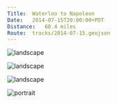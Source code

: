 ```yaml
---
Title:	Waterloo to Napoleon
Date:	2014-07-15T20:00:00+PDT
Distance:	60.4 miles
Route:	tracks/2014-07-15.geojson
---
```



![landscape](https://farm6.staticflickr.com/5595/14565811119_655c247817.jpg "Bird at the border")

![landscape](https://farm6.staticflickr.com/5580/14566020317_c38a464a46.jpg "Welcome to Ohio. Mile Zero.")

![landscape](https://farm3.staticflickr.com/2919/14750119394_17f0da6a0e.jpg "Ohio")

![portrait](https://farm3.staticflickr.com/2910/14565815918_f86f260510.jpg "Le Tour in Napoleon")
